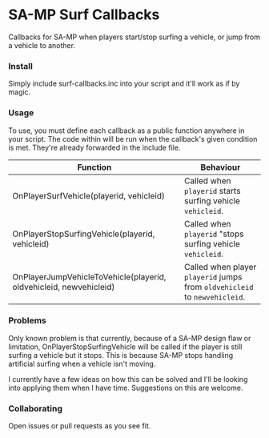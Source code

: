 # SA-MP Surf Callbacks
Callbacks for SA-MP when players start/stop surfing a vehicle, or jump from a vehicle to another.

### Install

Simply include surf-callbacks.inc into your script and it'll work as if by magic.

### Usage

To use, you must define each callback as a public function anywhere in your script. The code within will be run when the callback's given condition is met. They're already forwarded in the include file.

Function | Behaviour
--- | ---
OnPlayerSurfVehicle(playerid, vehicleid) | Called when `playerid` starts surfing vehicle `vehicleid`.
OnPlayerStopSurfingVehicle(playerid, vehicleid) | Called when `playerid` "stops surfing vehicle `vehicleid`.
OnPlayerJumpVehicleToVehicle(playerid, oldvehicleid, newvehicleid) | Called when player `playerid` jumps from `oldvehicleid` to `newvehicleid`.

### Problems

Only known problem is that currently, because of a SA-MP design flaw or limitation, OnPlayerStopSurfingVehicle will be called if the player is still surfing a vehicle but it stops.
This is because SA-MP stops handling artificial surfing when a vehicle isn't moving.

I currently have a few ideas on how this can be solved and I'll be looking into applying them when I have time. Suggestions on this are welcome.

### Collaborating
Open issues or pull requests as you see fit.
